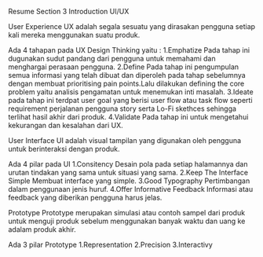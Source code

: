 Resume Section 3
Introduction UI/UX

User Experience
UX adalah segala sesuatu yang dirasakan pengguna setiap kali mereka menggunakan suatu produk.

Ada 4 tahapan pada UX Design Thinking yaitu :
 1.Emphatize 
   Pada tahap ini dugunakan sudut pandang dari pengguna untuk memahami dan menghargai perasaan pengguna.
 2.Define
   Pada tahap ini pengumpulan semua informasi yang telah dibuat dan diperoleh pada tahap sebelumnya dengan membuat prioritising pain points.Lalu dilakukan defining the core problem yaitu analisis pengamatan untuk menemukan inti masalah.
 3.Ideate
   pada tahap ini terdpat user goal yang berisi user flow atau task flow seperti requirement perjalanan pengguna story serta Lo-Fi skethces sehingga terlihat hasil akhir dari produk.
 4.Validate 
   Pada tahap ini untuk mengetahui kekurangan dan kesalahan dari UX.

User Interface
UI adalah visual tampilan yang digunakan oleh pengguna untuk berinteraksi dengan produk.

Ada 4 pilar pada UI
 1.Consitency
   Desain pola pada setiap halamannya dan urutan tindakan yang sama untuk situasi yang sama.
 2.Keep The Interface Simple
   Membuat interface yang simple.
 3.Good Typography
   Pertimbangan dalam penggunaan jenis huruf.
 4.Offer Informative Feedback
   Informasi atau feedback yang diberikan pengguna harus jelas.

Prototype 
 Prototype merupakan simulasi atau contoh sampel dari produk untuk menguji produk sebelum menggunakan banyak waktu dan uang ke adalam produk akhir.

 Ada 3 pilar Prototype
  1.Representation
  2.Precision
  3.Interactivy
  